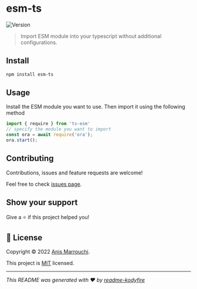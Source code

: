 # esm-ts
![Version](https://img.shields.io/badge/version-0.0.1-blue.svg?cacheSeconds=2592000)


> Import ESM module into your typescript without additional configurations.


## Install

```sh
npm install esm-ts
```

## Usage
Install the ESM module you want to use. Then import it using the following method
```ts
import { require } from 'ts-esm'
// specify the module you want to import
const ora = await require('ora');
ora.start();
```

## Contributing

Contributions, issues and feature requests are welcome!

Feel free to check [issues page](https://github.com/nooqta/linkedin-quizzes/issues). 

## Show your support

Give a ⭐️ if this project helped you!

## 📝 License

Copyright © 2022 [Anis Marrouchi](https://github.com/anis-marrouchi).

This project is [MIT](https://github.com/nooqta/linkedin-quizzes/blob/main/LICENSE) licensed.

***
_This README was generated with ❤️ by [readme-kodyfire](https://github.com/nooqta/readme-kodyfire)_
